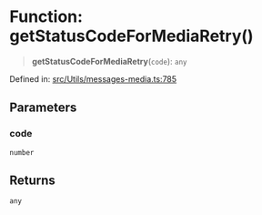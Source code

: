 # Function: getStatusCodeForMediaRetry()

> **getStatusCodeForMediaRetry**(`code`): `any`

Defined in: [src/Utils/messages-media.ts:785](https://github.com/Fokusdotid/bail/blob/99acc683da8779d62a0509bb4108fdb35cb2b061/src/Utils/messages-media.ts#L785)

## Parameters

### code

`number`

## Returns

`any`
